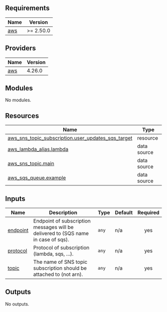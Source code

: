 <!-- BEGIN_TF_DOCS -->
## Requirements

| Name | Version |
|------|---------|
| <a name="requirement_aws"></a> [aws](#requirement\_aws) | >= 2.50.0 |

## Providers

| Name | Version |
|------|---------|
| <a name="provider_aws"></a> [aws](#provider\_aws) | 4.26.0 |

## Modules

No modules.

## Resources

| Name | Type |
|------|------|
| [aws_sns_topic_subscription.user_updates_sqs_target](https://registry.terraform.io/providers/hashicorp/aws/latest/docs/resources/sns_topic_subscription) | resource |
| [aws_lambda_alias.lambda](https://registry.terraform.io/providers/hashicorp/aws/latest/docs/data-sources/lambda_alias) | data source |
| [aws_sns_topic.main](https://registry.terraform.io/providers/hashicorp/aws/latest/docs/data-sources/sns_topic) | data source |
| [aws_sqs_queue.example](https://registry.terraform.io/providers/hashicorp/aws/latest/docs/data-sources/sqs_queue) | data source |

## Inputs

| Name | Description | Type | Default | Required |
|------|-------------|------|---------|:--------:|
| <a name="input_endpoint"></a> [endpoint](#input\_endpoint) | Endpoint of subscription messages will be delivered to (SQS name in case of sqs). | `any` | n/a | yes |
| <a name="input_protocol"></a> [protocol](#input\_protocol) | Protocol of subscription (lambda, sqs, ...). | `any` | n/a | yes |
| <a name="input_topic"></a> [topic](#input\_topic) | The name of SNS topic subscription should be attached to (not arn). | `any` | n/a | yes |

## Outputs

No outputs.
<!-- END_TF_DOCS -->